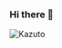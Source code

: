 ### Hi there 👋

<!--
**devkazuto/devkazuto** is a ✨ _special_ ✨ repository because its `README.md` (this file) appears on your GitHub profile.

Here are some ideas to get you started:

- 🔭 I’m currently working on ...
- 🌱 I’m currently learning ...
- 👯 I’m looking to collaborate on ...
- 🤔 I’m looking for help with ...
- 💬 Ask me about ...
- 📫 How to reach me: ...
- 😄 Pronouns: ...
- ⚡ Fun fact: ...
-->
<!--
![Kazuto](https://github-readme-stats.vercel.app/api?username=devkazuto&show_icons=true&bg_color=00000000&rank_icon=github)
-->
![Kazuto](https://github-readme-stats.vercel.app/api/top-langs/?username=devkazuto&layout=compact)
